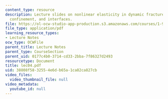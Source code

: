 ```yaml
---
content_type: resource
description: Lecture slides on nonlinear elasticity in dynamic fracture, geometric
  confinement, and interfaces.
file: https://ol-ocw-studio-app-production.s3.amazonaws.com/courses/1-978-from-nano-to-macro-introduction-to-atomistic-modeling-techniques-january-iap-2007/38808f5832554e6db65a1ca82ca827cb_lec04.pdf
file_type: application/pdf
learning_resource_types:
- Lecture Notes
ocw_type: OCWFile
parent_title: Lecture Notes
parent_type: CourseSection
parent_uid: 0177c4b0-3714-cd33-2bba-7f86327d2493
resourcetype: Document
title: lec04.pdf
uid: 38808f58-3255-4e6d-b65a-1ca82ca827cb
video_files:
  video_thumbnail_file: null
video_metadata:
  youtube_id: null
---
```


